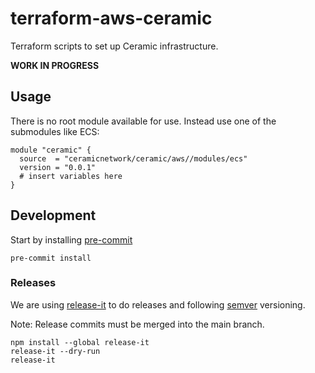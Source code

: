 # terraform-aws-ceramic

Terraform scripts to set up Ceramic infrastructure.

**WORK IN PROGRESS**

## Usage

There is no root module available for use. Instead use one of the submodules like ECS:

```
module "ceramic" {
  source  = "ceramicnetwork/ceramic/aws//modules/ecs"
  version = "0.0.1"
  # insert variables here
}
```

## Development

Start by installing [pre-commit](https://pre-commit.com/)

```shell
pre-commit install
```

### Releases

We are using [release-it](https://github.com/release-it/release-it) to do releases and following [semver](https://semver.org/) versioning.

Note: Release commits must be merged into the main branch.

```shell
npm install --global release-it
release-it --dry-run
release-it
```

